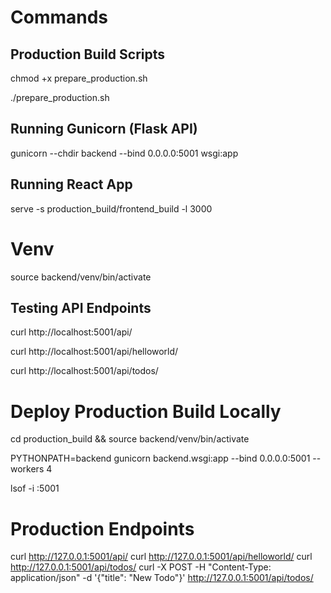 # Commands

## Production Build Scripts

chmod +x prepare_production.sh

./prepare_production.sh


## Running Gunicorn (Flask API)

gunicorn --chdir backend --bind 0.0.0.0:5001 wsgi:app

## Running React App

serve -s production_build/frontend_build -l 3000


# Venv

source backend/venv/bin/activate


## Testing API Endpoints

curl http://localhost:5001/api/

curl http://localhost:5001/api/helloworld/

curl http://localhost:5001/api/todos/



# Deploy Production Build Locally

cd production_build && source backend/venv/bin/activate

PYTHONPATH=backend gunicorn backend.wsgi:app --bind 0.0.0.0:5001 --workers 4

lsof -i :5001


# Production Endpoints

curl http://127.0.0.1:5001/api/
curl http://127.0.0.1:5001/api/helloworld/
curl http://127.0.0.1:5001/api/todos/
curl -X POST -H "Content-Type: application/json" -d '{"title": "New Todo"}' http://127.0.0.1:5001/api/todos/




